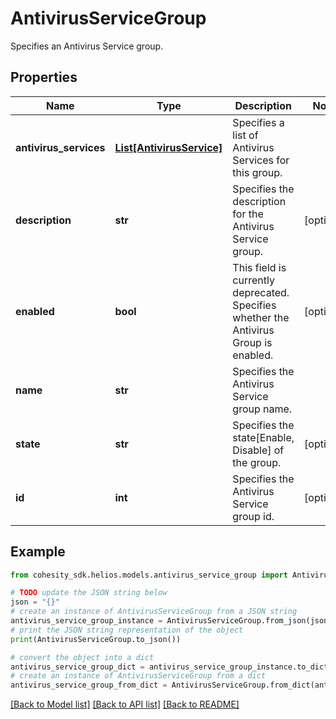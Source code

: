 # AntivirusServiceGroup

Specifies an Antivirus Service group.

## Properties

Name | Type | Description | Notes
------------ | ------------- | ------------- | -------------
**antivirus_services** | [**List[AntivirusService]**](AntivirusService.md) | Specifies a list of Antivirus Services for this group. | 
**description** | **str** | Specifies the description for the Antivirus Service group. | [optional] 
**enabled** | **bool** | This field is currently deprecated. Specifies whether the Antivirus Group is enabled. | [optional] 
**name** | **str** | Specifies the Antivirus Service group name. | 
**state** | **str** | Specifies the state[Enable, Disable] of the group. | [optional] 
**id** | **int** | Specifies the Antivirus Service group id. | [optional] 

## Example

```python
from cohesity_sdk.helios.models.antivirus_service_group import AntivirusServiceGroup

# TODO update the JSON string below
json = "{}"
# create an instance of AntivirusServiceGroup from a JSON string
antivirus_service_group_instance = AntivirusServiceGroup.from_json(json)
# print the JSON string representation of the object
print(AntivirusServiceGroup.to_json())

# convert the object into a dict
antivirus_service_group_dict = antivirus_service_group_instance.to_dict()
# create an instance of AntivirusServiceGroup from a dict
antivirus_service_group_from_dict = AntivirusServiceGroup.from_dict(antivirus_service_group_dict)
```
[[Back to Model list]](../README.md#documentation-for-models) [[Back to API list]](../README.md#documentation-for-api-endpoints) [[Back to README]](../README.md)



